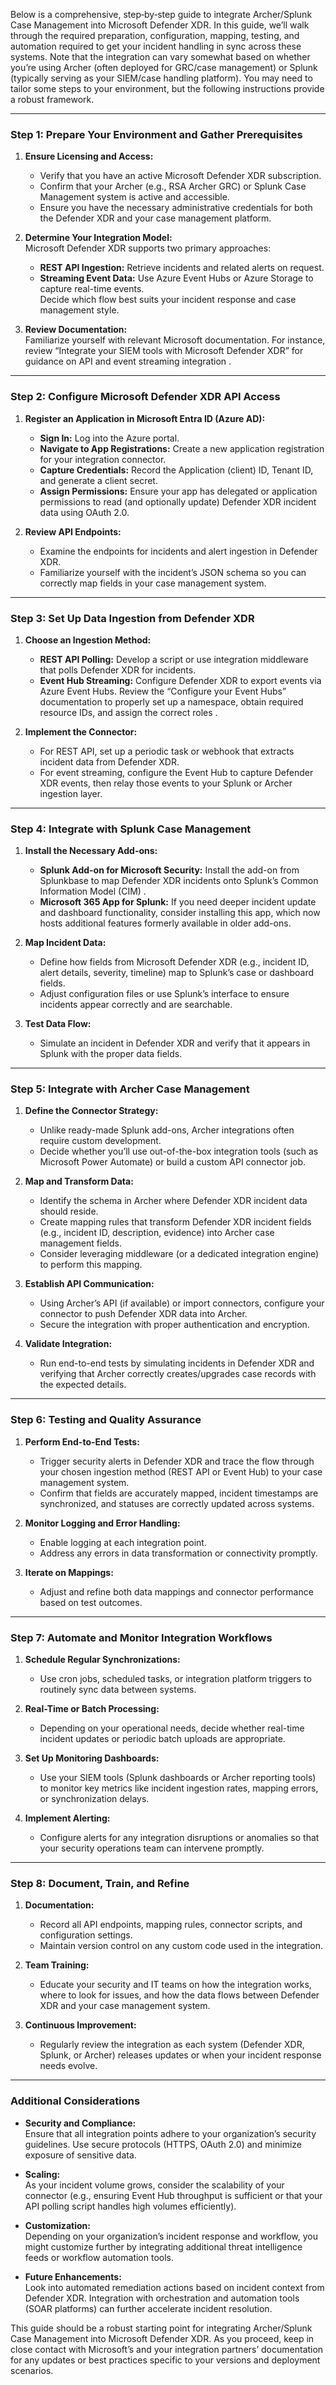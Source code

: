 Below is a comprehensive, step‐by‐step guide to integrate Archer/Splunk Case Management into Microsoft Defender XDR. In this guide, we’ll walk through the required preparation, configuration, mapping, testing, and automation required to get your incident handling in sync across these systems. Note that the integration can vary somewhat based on whether you’re using Archer (often deployed for GRC/case management) or Splunk (typically serving as your SIEM/case handling platform). You may need to tailor some steps to your environment, but the following instructions provide a robust framework.

---

### **Step 1: Prepare Your Environment and Gather Prerequisites**

1. **Ensure Licensing and Access:**  
   - Verify that you have an active Microsoft Defender XDR subscription.  
   - Confirm that your Archer (e.g., RSA Archer GRC) or Splunk Case Management system is active and accessible.  
   - Ensure you have the necessary administrative credentials for both the Defender XDR and your case management platform.

2. **Determine Your Integration Model:**  
   Microsoft Defender XDR supports two primary approaches:  
   - **REST API Ingestion:** Retrieve incidents and related alerts on request.  
   - **Streaming Event Data:** Use Azure Event Hubs or Azure Storage to capture real-time events.  
   Decide which flow best suits your incident response and case management style.  

3. **Review Documentation:**  
   Familiarize yourself with relevant Microsoft documentation. For instance, review “Integrate your SIEM tools with Microsoft Defender XDR” for guidance on API and event streaming integration .  
   
---

### **Step 2: Configure Microsoft Defender XDR API Access**

1. **Register an Application in Microsoft Entra ID (Azure AD):**  
   - **Sign In:** Log into the Azure portal.  
   - **Navigate to App Registrations:** Create a new application registration for your integration connector.  
   - **Capture Credentials:** Record the Application (client) ID, Tenant ID, and generate a client secret.  
   - **Assign Permissions:** Ensure your app has delegated or application permissions to read (and optionally update) Defender XDR incident data using OAuth 2.0.

2. **Review API Endpoints:**  
   - Examine the endpoints for incidents and alert ingestion in Defender XDR.  
   - Familiarize yourself with the incident’s JSON schema so you can correctly map fields in your case management system.

---

### **Step 3: Set Up Data Ingestion from Defender XDR**

1. **Choose an Ingestion Method:**  
   - **REST API Polling:** Develop a script or use integration middleware that polls Defender XDR for incidents.  
   - **Event Hub Streaming:** Configure Defender XDR to export events via Azure Event Hubs. Review the “Configure your Event Hubs” documentation to properly set up a namespace, obtain required resource IDs, and assign the correct roles .

2. **Implement the Connector:**  
   - For REST API, set up a periodic task or webhook that extracts incident data from Defender XDR.  
   - For event streaming, configure the Event Hub to capture Defender XDR events, then relay those events to your Splunk or Archer ingestion layer.

---

### **Step 4: Integrate with Splunk Case Management**

1. **Install the Necessary Add-ons:**  
   - **Splunk Add-on for Microsoft Security:** Install the add-on from Splunkbase to map Defender XDR incidents onto Splunk’s Common Information Model (CIM) .  
   - **Microsoft 365 App for Splunk:** If you need deeper incident update and dashboard functionality, consider installing this app, which now hosts additional features formerly available in older add-ons.

2. **Map Incident Data:**  
   - Define how fields from Microsoft Defender XDR (e.g., incident ID, alert details, severity, timeline) map to Splunk’s case or dashboard fields.  
   - Adjust configuration files or use Splunk’s interface to ensure incidents appear correctly and are searchable.

3. **Test Data Flow:**  
   - Simulate an incident in Defender XDR and verify that it appears in Splunk with the proper data fields.

---

### **Step 5: Integrate with Archer Case Management**

1. **Define the Connector Strategy:**  
   - Unlike ready-made Splunk add-ons, Archer integrations often require custom development.  
   - Decide whether you’ll use out-of-the-box integration tools (such as Microsoft Power Automate) or build a custom API connector job.

2. **Map and Transform Data:**  
   - Identify the schema in Archer where Defender XDR incident data should reside.  
   - Create mapping rules that transform Defender XDR incident fields (e.g., incident ID, description, evidence) into Archer case management fields.  
   - Consider leveraging middleware (or a dedicated integration engine) to perform this mapping.

3. **Establish API Communication:**  
   - Using Archer’s API (if available) or import connectors, configure your connector to push Defender XDR data into Archer.  
   - Secure the integration with proper authentication and encryption.

4. **Validate Integration:**  
   - Run end-to-end tests by simulating incidents in Defender XDR and verifying that Archer correctly creates/upgrades case records with the expected details.

---

### **Step 6: Testing and Quality Assurance**

1. **Perform End-to-End Tests:**  
   - Trigger security alerts in Defender XDR and trace the flow through your chosen ingestion method (REST API or Event Hub) to your case management system.  
   - Confirm that fields are accurately mapped, incident timestamps are synchronized, and statuses are correctly updated across systems.

2. **Monitor Logging and Error Handling:**  
   - Enable logging at each integration point.  
   - Address any errors in data transformation or connectivity promptly.

3. **Iterate on Mappings:**  
   - Adjust and refine both data mappings and connector performance based on test outcomes.

---

### **Step 7: Automate and Monitor Integration Workflows**

1. **Schedule Regular Synchronizations:**  
   - Use cron jobs, scheduled tasks, or integration platform triggers to routinely sync data between systems.
  
2. **Real-Time or Batch Processing:**  
   - Depending on your operational needs, decide whether real-time incident updates or periodic batch uploads are appropriate.

3. **Set Up Monitoring Dashboards:**  
   - Use your SIEM tools (Splunk dashboards or Archer reporting tools) to monitor key metrics like incident ingestion rates, mapping errors, or synchronization delays.

4. **Implement Alerting:**  
   - Configure alerts for any integration disruptions or anomalies so that your security operations team can intervene promptly.

---

### **Step 8: Document, Train, and Refine**

1. **Documentation:**  
   - Record all API endpoints, mapping rules, connector scripts, and configuration settings.  
   - Maintain version control on any custom code used in the integration.

2. **Team Training:**  
   - Educate your security and IT teams on how the integration works, where to look for issues, and how the data flows between Defender XDR and your case management system.

3. **Continuous Improvement:**  
   - Regularly review the integration as each system (Defender XDR, Splunk, or Archer) releases updates or when your incident response needs evolve.

---

### **Additional Considerations**

- **Security and Compliance:**  
  Ensure that all integration points adhere to your organization’s security guidelines. Use secure protocols (HTTPS, OAuth 2.0) and minimize exposure of sensitive data.

- **Scaling:**  
  As your incident volume grows, consider the scalability of your connector (e.g., ensuring Event Hub throughput is sufficient or that your API polling script handles high volumes efficiently).

- **Customization:**  
  Depending on your organization’s incident response and workflow, you might customize further by integrating additional threat intelligence feeds or workflow automation tools.

- **Future Enhancements:**  
  Look into automated remediation actions based on incident context from Defender XDR. Integration with orchestration and automation tools (SOAR platforms) can further accelerate incident resolution.

This guide should be a robust starting point for integrating Archer/Splunk Case Management into Microsoft Defender XDR. As you proceed, keep in close contact with Microsoft’s and your integration partners’ documentation for any updates or best practices specific to your versions and deployment scenarios.

